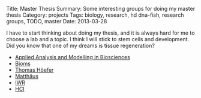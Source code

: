 Title: Master Thesis
Summary: Some interesting groups for doing my master thesis
Category: projects
Tags: biology, research, hd dna-fish, research groups, TODO, master
Date: 2013-03-28

I have to start thinking about doing my thesis, and it is always hard for me to choose a lab and a topic. I think I will stick to stem cells and development. Did you know that one of my dreams is tissue regeneration? 

* [Applied Analysis and Modelling in Biosciences](http://www.biostruct.uni-hd.de/)
* [Bioms](http://www.bioms.de/)
* [Thomas Höefer](http://www.dkfz.de/en/modellierung-biologischer-systeme/)
* [Matthäus](http://www.cbs.uni-hd.de/)
* [IWR](http://www1.iwr.uni-heidelberg.de/groups/main-research-groups/)
* [HCI](http://hci.iwr.uni-heidelberg.de/)